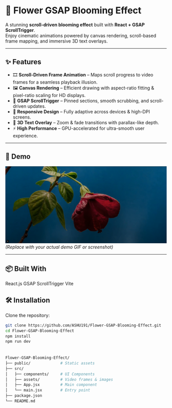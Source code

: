 # 🌸 Flower GSAP Blooming Effect  

A stunning **scroll-driven blooming effect** built with **React + GSAP ScrollTrigger**.  
Enjoy cinematic animations powered by canvas rendering, scroll-based frame mapping, and immersive 3D text overlays.  

---

## ✨ Features  

- 🎞 **Scroll-Driven Frame Animation** – Maps scroll progress to video frames for a seamless playback illusion.  
- 🖼 **Canvas Rendering** – Efficient drawing with aspect-ratio fitting & pixel-ratio scaling for HD displays.     
- 📌 **GSAP ScrollTrigger** – Pinned sections, smooth scrubbing, and scroll-driven updates.  
- 📱 **Responsive Design** – Fully adaptive across devices & high-DPI screens.  
- 🔮 **3D Text Overlay** – Zoom & fade transitions with parallax-like depth.  
- ⚡ **High Performance** – GPU-accelerated for ultra-smooth user experience.  

---

## 🎥 Demo  
  
![Demo Preview](/fl.png)  
*(Replace with your actual demo GIF or screenshot)*  

---
## 📦 Built With

React.js
GSAP ScrollTrigger
Vite


## 🛠 Installation  

Clone the repository:  

```bash
git clone https://github.com/ASHU191/Flower-GSAP-Blooming-Effect.git
cd Flower-GSAP-Blooming-Effect
npm install
npm run dev


Flower-GSAP-Blooming-Effect/
├── public/             # Static assets
├── src/
│   ├── components/     # UI Components
│   ├── assets/         # Video frames & images
│   ├── App.jsx         # Main component
│   └── main.jsx        # Entry point
├── package.json
└── README.md
  
   
